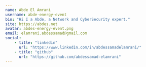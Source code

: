 ```yaml
---
name: Abde El Amrani
username: abde-energy-event
bio: "Hi I a Abde, a Network and CyberSecurity expert."
site: https://abdes.net
avatar: abdes-energy-event.png
email: elamrani.abdessamad@gmail.com
social:
    - title: "linkedin"
      url: "https://www.linkedin.com/in/abdessamadelamrani/"
    - title: "github"
      url: "https://github.com/abdessamad-elamrani"
---
```

